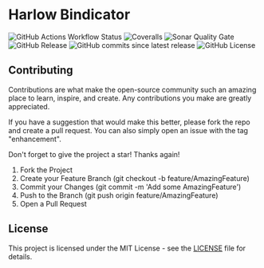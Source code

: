 # Harlow Bindicator

![GitHub Actions Workflow Status](https://img.shields.io/github/actions/workflow/status/joe-mccarthy/harlow-bindicator/build-test.yml?cacheSeconds=1)
![Coveralls](https://img.shields.io/coverallsCoverage/github/joe-mccarthy/harlow-bindicator?cacheSeconds=1)
![Sonar Quality Gate](https://img.shields.io/sonar/quality_gate/joe-mccarthy_harlow-bindicator?server=https%3A%2F%2Fsonarcloud.io&cacheSeconds=1)
![GitHub Release](https://img.shields.io/github/v/release/joe-mccarthy/harlow-bindicator?sort=semver&cacheSeconds=1)
![GitHub commits since latest release](https://img.shields.io/github/commits-since/joe-mccarthy/harlow-bindicator/latest?cacheSeconds=1)
![GitHub License](https://img.shields.io/github/license/joe-mccarthy/harlow-bindicator?cacheSeconds=1)

## Contributing

Contributions are what make the open-source community such an amazing place to learn, inspire, and create. Any contributions you make are greatly appreciated.

If you have a suggestion that would make this better, please fork the repo and create a pull request. You can also simply open an issue with the tag "enhancement".

Don't forget to give the project a star! Thanks again!

1. Fork the Project
1. Create your Feature Branch (git checkout -b feature/AmazingFeature)
1. Commit your Changes (git commit -m 'Add some AmazingFeature')
1. Push to the Branch (git push origin feature/AmazingFeature)
1. Open a Pull Request

## License

This project is licensed under the MIT License - see the [LICENSE](LICENSE) file for details.
